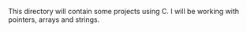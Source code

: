 This directory will contain some projects using C.
I will be working with pointers, arrays and strings.
